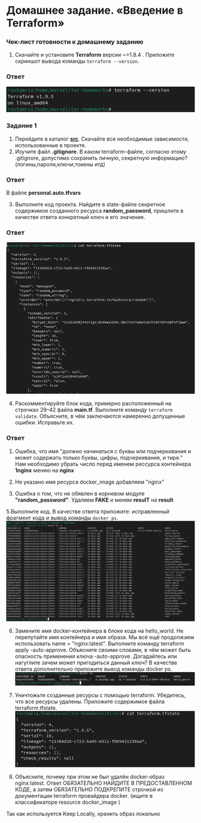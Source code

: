 # Домашнее задание. «Введение в Terraform»


### Чек-лист готовности к домашнему заданию

1. Скачайте и установите **Terraform** версии ~>1.8.4 . Приложите скриншот вывода команды ```terraform --version```.

### Ответ
![alt text](task1_1.png)


### Задание 1

1. Перейдите в каталог [**src**](https://github.com/netology-code/ter-homeworks/tree/main/01/src). Скачайте все необходимые зависимости, использованные в проекте. 
2. Изучите файл **.gitignore**. В каком terraform-файле, согласно этому .gitignore, допустимо сохранить личную, секретную информацию?(логины,пароли,ключи,токены итд)

### Ответ

В файле **personal.auto.tfvars**

3. Выполните код проекта. Найдите  в state-файле секретное содержимое созданного ресурса **random_password**, пришлите в качестве ответа конкретный ключ и его значение.


### Ответ

![alt text](task1_2.png)

4. Раскомментируйте блок кода, примерно расположенный на строчках 29–42 файла **main.tf**.
Выполните команду ```terraform validate```. Объясните, в чём заключаются намеренно допущенные ошибки. Исправьте их.



### Ответ

1.  Ошибка, что имя "должно начинаться с буквы или подчеркивания и может содержать только буквы, цифры, подчеркивания, и тире." Нам необходимо убрать число перед именем рессурса контейнера **1nginx** меняю на **nginx**


2. Не указано имя ресурса docker_image
добавляем "nginx"

3. Ошибка о том, что не обявлен в корневом модуле **"random_password"**. Удаляем **FAKE** и меням **resulT** на **result**


5.Выполните код. В качестве ответа приложите: исправленный фрагмент кода и вывод команды ```docker ps```.
![alt text](task1_3.png)

6. Замените имя docker-контейнера в блоке кода на hello_world. Не перепутайте имя контейнера и имя образа. Мы всё ещё продолжаем использовать name = "nginx:latest". Выполните команду terraform apply -auto-approve. Объясните своими словами, в чём может быть опасность применения ключа -auto-approve. Догадайтесь или нагуглите зачем может пригодиться данный ключ? В качестве ответа дополнительно приложите вывод команды docker ps.
![alt text](task1_4.png)

7. Уничтожьте созданные ресурсы с помощью terraform. Убедитесь, что все ресурсы удалены. Приложите содержимое файла terraform.tfstate.
![alt text](image.png)

8. Объясните, почему при этом не был удалён docker-образ nginx:latest. Ответ ОБЯЗАТЕЛЬНО НАЙДИТЕ В ПРЕДОСТАВЛЕННОМ КОДЕ, а затем ОБЯЗАТЕЛЬНО ПОДКРЕПИТЕ строчкой из документации terraform провайдера docker. (ищите в классификаторе resource docker_image )


Так как используется Keep Locally, хранить образ локально 